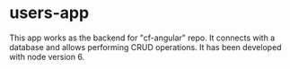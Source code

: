 # users-app

This app works as the backend for "cf-angular" repo. It connects with a database and allows performing CRUD operations. It has been developed with node version 6.